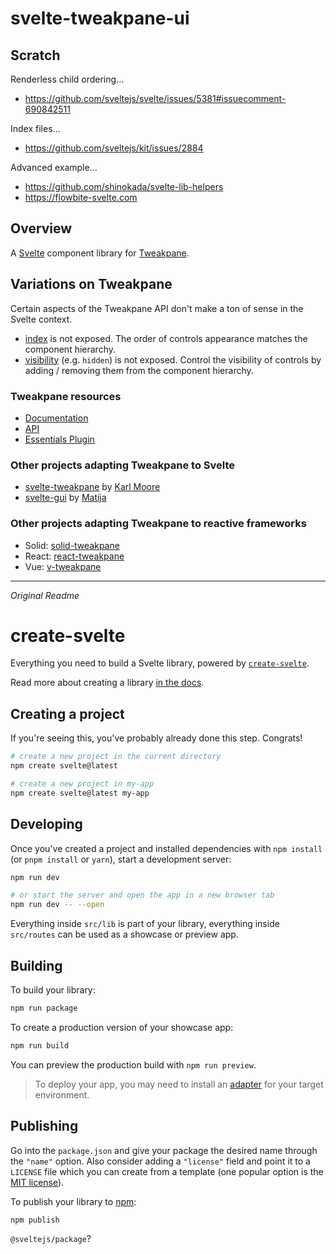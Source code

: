 # svelte-tweakpane-ui

## Scratch

Renderless child ordering...

- https://github.com/sveltejs/svelte/issues/5381#issuecomment-690842511

Index files...

- https://github.com/sveltejs/kit/issues/2884

Advanced example...

- https://github.com/shinokada/svelte-lib-helpers
- https://flowbite-svelte.com

## Overview

A [Svelte](https://svelte.dev) component library for [Tweakpane](https://cocopon.github.io/tweakpane/).

## Variations on Tweakpane

Certain aspects of the Tweakpane API don't make a ton of sense in the Svelte context.

- [index](https://tweakpane.github.io/docs/misc/#insert) is not exposed. The order of controls appearance matches the component hierarchy.
- [visibility](https://tweakpane.github.io/docs/misc/#visibility) (e.g. `hidden`) is not exposed. Control the visibility of controls by adding / removing them from the component hierarchy.

### Tweakpane resources

- [Documentation](https://tweakpane.github.io/docs/)
- [API](https://tweakpane.github.io/docs/api/index.html)
- [Essentials Plugin](https://github.com/tweakpane/plugin-essentials)

### Other projects adapting Tweakpane to Svelte

- [svelte-tweakpane](https://github.com/pierogis/svelte-tweakpane) by [Karl Moore](https://pierogis.live)
- [svelte-gui](https://github.com/mattcroat/svelte-gui) by [Matija](https://matia.xyz/)

### Other projects adapting Tweakpane to reactive frameworks

- Solid: [solid-tweakpane](https://github.com/MrFoxPro/solid-tweakpane)
- React: [react-tweakpane](https://github.com/MelonCode/react-tweakpane)
- Vue: [v-tweakpane](https://github.com/vinayakkulkarni/v-tweakpane)

---

_Original Readme_

# create-svelte

Everything you need to build a Svelte library, powered by [`create-svelte`](https://github.com/sveltejs/kit/tree/master/packages/create-svelte).

Read more about creating a library [in the docs](https://kit.svelte.dev/docs/packaging).

## Creating a project

If you're seeing this, you've probably already done this step. Congrats!

```bash
# create a new project in the current directory
npm create svelte@latest

# create a new project in my-app
npm create svelte@latest my-app
```

## Developing

Once you've created a project and installed dependencies with `npm install` (or `pnpm install` or `yarn`), start a development server:

```bash
npm run dev

# or start the server and open the app in a new browser tab
npm run dev -- --open
```

Everything inside `src/lib` is part of your library, everything inside `src/routes` can be used as a showcase or preview app.

## Building

To build your library:

```bash
npm run package
```

To create a production version of your showcase app:

```bash
npm run build
```

You can preview the production build with `npm run preview`.

> To deploy your app, you may need to install an [adapter](https://kit.svelte.dev/docs/adapters) for your target environment.

## Publishing

Go into the `package.json` and give your package the desired name through the `"name"` option. Also consider adding a `"license"` field and point it to a `LICENSE` file which you can create from a template (one popular option is the [MIT license](https://opensource.org/license/mit/)).

To publish your library to [npm](https://www.npmjs.com):

```bash
npm publish
```

`@sveltejs/package`?

